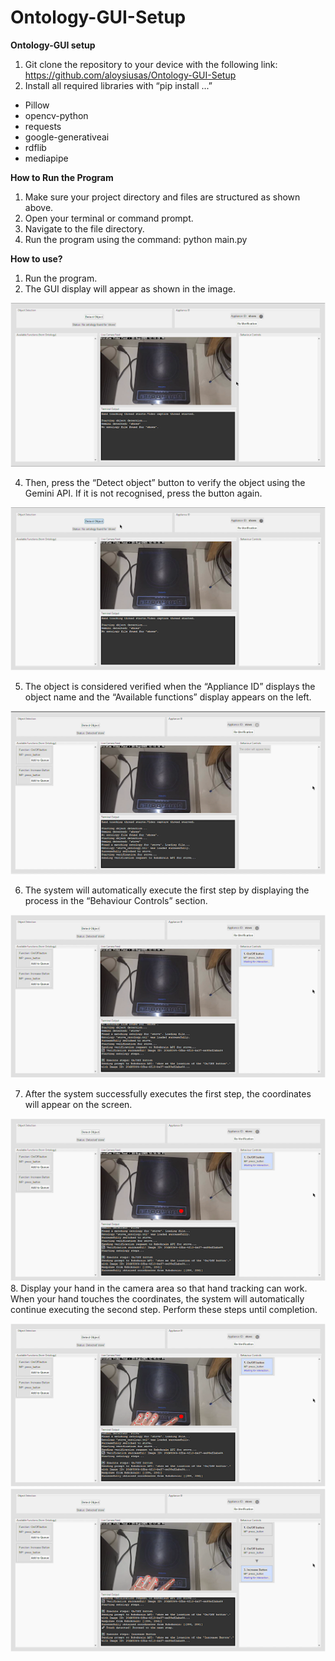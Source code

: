 # Ontology-GUI-Setup

**Ontology-GUI setup**
1. Git clone the repository to your device with the following link: https://github.com/aloysiusas/Ontology-GUI-Setup 
2. Install all required libraries with “pip install ...”
- Pillow
- opencv-python
- requests
- google-generativeai
- rdflib
- mediapipe

**How to Run the Program**
1. Make sure your project directory and files are structured as shown above.
2. Open your terminal or command prompt.
3. Navigate to the file directory.
4. Run the program using the command: python main.py

**How to use?**
1. Run the program. 
2. The GUI display will appear as shown in the image. 

![GUI_display](how_to_use/GUI_Display.png)

4. Then, press the “Detect object” button to verify the object using the Gemini API. If it is not recognised, press the button again.
  
![Detect_object](how_to_use/Detect_object.png)

5. The object is considered verified when the “Appliance ID” displays the object name and the “Available functions” display appears on the left.

![Verified_object](how_to_use/Verified_object.png)

6. The system will automatically execute the first step by displaying the process in the “Behaviour Controls” section.

![System_running](how_to_use/System_running.png)

7. After the system successfully executes the first step, the coordinates will appear on the screen. 

![Coordinate](how_to_use/Coordinate.png)
8. Display your hand in the camera area so that hand tracking can work. When your hand touches the coordinates, the system will automatically continue executing the second step. Perform these steps until completion.

![Hand_tracking](how_to_use/Hand_tracking.png)
![Hand_tracking_done](how_to_use/Hand_tracking_done.png)
